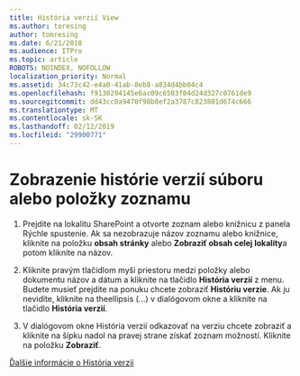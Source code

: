 ```yaml
---
title: História verzií View
ms.author: toresing
author: tomresing
ms.date: 6/21/2018
ms.audience: ITPro
ms.topic: article
ROBOTS: NOINDEX, NOFOLLOW
localization_priority: Normal
ms.assetid: 34c73c42-e4a0-41ab-8eb8-a834d4bb04c4
ms.openlocfilehash: f9130294145e6ac09c6503f04d24d327c0761de9
ms.sourcegitcommit: dd43cc0a9470f98b8ef2a3787c823801d674c666
ms.translationtype: MT
ms.contentlocale: sk-SK
ms.lasthandoff: 02/12/2019
ms.locfileid: "29900771"
---
```

# <a name="view-version-history-of-a-file-or-list-item"></a>Zobrazenie histórie verzií súboru alebo položky zoznamu

1. Prejdite na lokalitu SharePoint a otvorte zoznam alebo knižnicu z panela Rýchle spustenie. Ak sa nezobrazuje názov zoznamu alebo knižnice, kliknite na položku **obsah stránky** alebo **Zobraziť obsah celej lokality**a potom kliknite na názov.
    
2. Kliknite pravým tlačidlom myši priestoru medzi položky alebo dokumentu názov a dátum a kliknite na tlačidlo **História verzií** z menu. Budete musieť prejdite na ponuku chcete zobraziť **Históriu verzie**. Ak ju nevidíte, kliknite na theellipsis (...) v dialógovom okne a kliknite na tlačidlo **História verzií**.
    
3. V dialógovom okne História verzií odkazovať na verziu chcete zobraziť a kliknite na šípku nadol na pravej strane získať zoznam možností. Kliknite na položku **Zobraziť**.
    
[Ďalšie informácie o História verzií](https://go.microsoft.com/fwlink/?linkid=875709)
  

